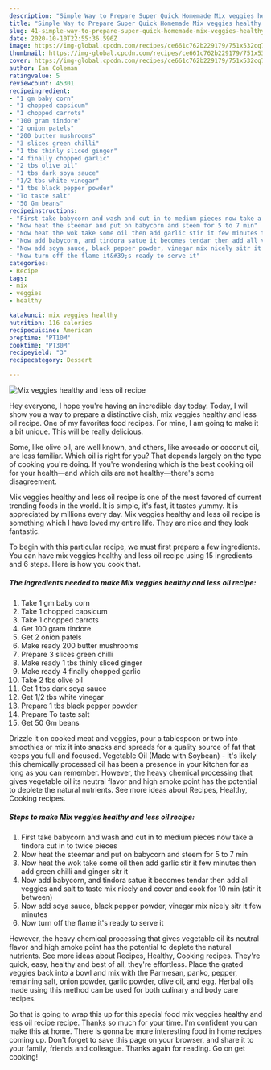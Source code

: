 ```yaml
---
description: "Simple Way to Prepare Super Quick Homemade Mix veggies healthy and less oil recipe"
title: "Simple Way to Prepare Super Quick Homemade Mix veggies healthy and less oil recipe"
slug: 41-simple-way-to-prepare-super-quick-homemade-mix-veggies-healthy-and-less-oil-recipe
date: 2020-10-10T22:55:36.596Z
image: https://img-global.cpcdn.com/recipes/ce661c762b229179/751x532cq70/mix-veggies-healthy-and-less-oil-recipe-recipe-main-photo.jpg
thumbnail: https://img-global.cpcdn.com/recipes/ce661c762b229179/751x532cq70/mix-veggies-healthy-and-less-oil-recipe-recipe-main-photo.jpg
cover: https://img-global.cpcdn.com/recipes/ce661c762b229179/751x532cq70/mix-veggies-healthy-and-less-oil-recipe-recipe-main-photo.jpg
author: Ian Coleman
ratingvalue: 5
reviewcount: 45301
recipeingredient:
- "1 gm baby corn"
- "1 chopped capsicum"
- "1 chopped carrots"
- "100 gram tindore"
- "2 onion patels"
- "200 butter mushrooms"
- "3 slices green chilli"
- "1 tbs thinly sliced ginger"
- "4 finally chopped garlic"
- "2 tbs olive oil"
- "1 tbs dark soya sauce"
- "1/2 tbs white vinegar"
- "1 tbs black pepper powder"
- "To taste salt"
- "50 Gm beans"
recipeinstructions:
- "First take babycorn and wash and cut in to medium pieces now take a tindora cut in to twice pieces"
- "Now heat the steemar and put on babycorn and steem for 5 to 7 min"
- "Now heat the wok take some oil then add garlic stir it few minutes then add green chilli and ginger sitr it"
- "Now add babycorn, and tindora satue it becomes tendar then add all veggies and salt to taste mix nicely and cover and cook for 10 min (stir it between)"
- "Now add soya sauce, black pepper powder, vinegar mix nicely sitr it few minutes"
- "Now turn off the flame it&#39;s ready to serve it"
categories:
- Recipe
tags:
- mix
- veggies
- healthy

katakunci: mix veggies healthy 
nutrition: 116 calories
recipecuisine: American
preptime: "PT10M"
cooktime: "PT30M"
recipeyield: "3"
recipecategory: Dessert

---
```



![Mix veggies healthy and less oil recipe](https://img-global.cpcdn.com/recipes/ce661c762b229179/751x532cq70/mix-veggies-healthy-and-less-oil-recipe-recipe-main-photo.jpg)

Hey everyone, I hope you're having an incredible day today. Today, I will show you a way to prepare a distinctive dish, mix veggies healthy and less oil recipe. One of my favorites food recipes. For mine, I am going to make it a bit unique. This will be really delicious.

Some, like olive oil, are well known, and others, like avocado or coconut oil, are less familiar. Which oil is right for you? That depends largely on the type of cooking you&#39;re doing. If you&#39;re wondering which is the best cooking oil for your health—and which oils are not healthy—there&#39;s some disagreement.

Mix veggies healthy and less oil recipe is one of the most favored of current trending foods in the world. It is simple, it's fast, it tastes yummy. It is appreciated by millions every day. Mix veggies healthy and less oil recipe is something which I have loved my entire life. They are nice and they look fantastic.


To begin with this particular recipe, we must first prepare a few ingredients. You can have mix veggies healthy and less oil recipe using 15 ingredients and 6 steps. Here is how you cook that.

<!--inarticleads1-->

##### The ingredients needed to make Mix veggies healthy and less oil recipe:

1. Take 1 gm baby corn
1. Take 1 chopped capsicum
1. Take 1 chopped carrots
1. Get 100 gram tindore
1. Get 2 onion patels
1. Make ready 200 butter mushrooms
1. Prepare 3 slices green chilli
1. Make ready 1 tbs thinly sliced ginger
1. Make ready 4 finally chopped garlic
1. Take 2 tbs olive oil
1. Get 1 tbs dark soya sauce
1. Get 1/2 tbs white vinegar
1. Prepare 1 tbs black pepper powder
1. Prepare To taste salt
1. Get 50 Gm beans


Drizzle it on cooked meat and veggies, pour a tablespoon or two into smoothies or mix it into snacks and spreads for a quality source of fat that keeps you full and focused. Vegetable Oil (Made with Soybean) - It&#39;s likely this chemically processed oil has been a presence in your kitchen for as long as you can remember. However, the heavy chemical processing that gives vegetable oil its neutral flavor and high smoke point has the potential to deplete the natural nutrients. See more ideas about Recipes, Healthy, Cooking recipes. 

<!--inarticleads2-->

##### Steps to make Mix veggies healthy and less oil recipe:

1. First take babycorn and wash and cut in to medium pieces now take a tindora cut in to twice pieces
1. Now heat the steemar and put on babycorn and steem for 5 to 7 min
1. Now heat the wok take some oil then add garlic stir it few minutes then add green chilli and ginger sitr it
1. Now add babycorn, and tindora satue it becomes tendar then add all veggies and salt to taste mix nicely and cover and cook for 10 min (stir it between)
1. Now add soya sauce, black pepper powder, vinegar mix nicely sitr it few minutes
1. Now turn off the flame it&#39;s ready to serve it


However, the heavy chemical processing that gives vegetable oil its neutral flavor and high smoke point has the potential to deplete the natural nutrients. See more ideas about Recipes, Healthy, Cooking recipes. They&#39;re quick, easy, healthy and best of all, they&#39;re effortless. Place the grated veggies back into a bowl and mix with the Parmesan, panko, pepper, remaining salt, onion powder, garlic powder, olive oil, and egg. Herbal oils made using this method can be used for both culinary and body care recipes. 

So that is going to wrap this up for this special food mix veggies healthy and less oil recipe recipe. Thanks so much for your time. I'm confident you can make this at home. There is gonna be more interesting food in home recipes coming up. Don't forget to save this page on your browser, and share it to your family, friends and colleague. Thanks again for reading. Go on get cooking!
